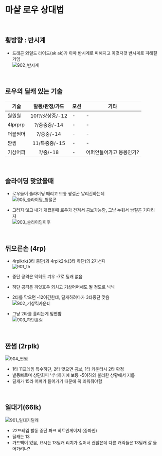 

# 마샬 로우 상대법

<br>

## 횡방향 : 반시계
- 드래곤 와일드 라이드(ak ak)가 아마 반시계로 피해지고 이것저것 반시계로 피해질거임   
![902_반시계](https://github.com/user-attachments/assets/ab479fe3-2567-447f-aa91-8cbca44dbac7)


<br>

## 로우의 딜캐 있는 기술

| 기술 | 발동/판정/가드 | 모션 | 기타 |
| ---- | :----------: | ---- | ---- |
| 원원원 | 10f?/상상중/-12 | - | - |
| 4lprprp | ?/중중중/-14 | - | - |
| 더블썸머 | ?/중중/-14 | - | - |
| 짠썸 | 11/특중중/-15 | - | - |
| 기상어퍼 | ?/중/-18 | - | 어퍼안들어가고 봉봉인가? |



<br>

## 슬라이딩 맞았을때
- 로우들이 슬라이딩 때리고 보통 쌍절곤 날리긴하는데   
![905_슬라이딩_쌍절곤](https://github.com/user-attachments/assets/da8cee4f-44ac-4283-abea-92c81a514aa9)

- 그러지 않고 내가 개겼을때 로우가 건져서 콤보가능함, 그냥 누워서 쌍절곤 기다리자   
![903_슬라이딩이후](https://github.com/user-attachments/assets/d9bee748-739e-4191-b445-303a831d94aa)


<br>

## 뒤오른손 (4rp)
- 4rplkrk(3타 중단)과 4rplk2rk(3타 하단)의 2지선다   
![901_th](https://github.com/user-attachments/assets/be1c1107-60c9-474e-9bb5-fd18868d2efb)
- 중단 공격은 막혀도 겨우 -7로 딜캐 없음
- 하단 공격은 끼얏호우 외치고 기상어퍼해도 될 정도로 넉넉

- 2타를 막으면 -12이긴한데, 딜캐하려다가 3타중단 맞음   
![902_기상킥카운터](https://github.com/user-attachments/assets/b7981ec7-b6c1-4664-b755-f96f119b4b2d)

- 그냥 2타를 흘리는게 맘편함   
![903_하단흘림](https://github.com/user-attachments/assets/10ad45f1-3393-4900-b9f7-765dd8b1938a)


<br>

## 짠썸 (2rplk)
![904_짠썸](https://github.com/user-attachments/assets/065377ce-510b-4348-912e-6dc605e26a43)
- 1타 11프레임 특수하단, 2타 맞으면 콤보, 1타 카운터시 2타 확정
- 발동빠르며 상단회피 넉넉하기에 보통 -5이하의 불리한 상황에서 지름
- 딜캐가 15라 어퍼가 들어가기 때문에 꼭 띄워줘야함

<br>

## 일대기(66lk) 

![901_일대기딜캐](https://github.com/user-attachments/assets/75c19b7f-7980-45d3-9e6a-bbfb2396679f)


- 22프레임 발동 중단 파크 히트인게이저 (중파인)
- 딜캐는 13
- 가드백이 있음, 요시는 13딜캐 리치가 길어서 괜찮은데 다른 캐릭들은 13딜캐 잘 들어가려나?

